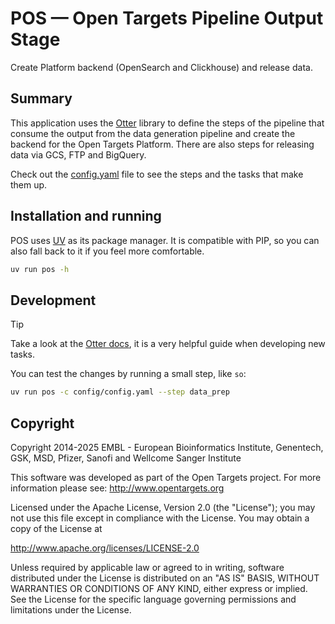 # POS — Open Targets Pipeline Output Stage

Create Platform backend (OpenSearch and Clickhouse) and release data.


## Summary

This application uses the [Otter](http://github.com/opentargets/otter) library to
define the steps of the pipeline that consume the output from the data generation pipeline 
and create the backend for the Open Targets Platform. There are also steps for releasing 
data via GCS, FTP and BigQuery.

Check out the [config.yaml](config/config.yaml) file to see the steps and the tasks that
make them up.


## Installation and running

POS uses [UV](https://docs.astral.sh/uv/) as its package manager. It is compatible
with PIP, so you can also fall back to it if you feel more comfortable.


```bash
uv run pos -h
```


## Development

> [!TIP]
> Take a look at the [Otter docs](https://opentargets.github.io/otter), it is a
> very helpful guide when developing new tasks.

You can test the changes by running a small step, like `so`:

```bash
uv run pos -c config/config.yaml --step data_prep
```


## Copyright

Copyright 2014-2025 EMBL - European Bioinformatics Institute, Genentech, GSK,
MSD, Pfizer, Sanofi and Wellcome Sanger Institute

This software was developed as part of the Open Targets project. For more
information please see: http://www.opentargets.org

Licensed under the Apache License, Version 2.0 (the "License"); you may not use
this file except in compliance with the License. You may obtain a copy of the
License at

http://www.apache.org/licenses/LICENSE-2.0

Unless required by applicable law or agreed to in writing, software
distributed under the License is distributed on an "AS IS" BASIS,
WITHOUT WARRANTIES OR CONDITIONS OF ANY KIND, either express or implied.
See the License for the specific language governing permissions and
limitations under the License.
